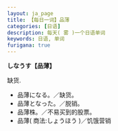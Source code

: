 ```yaml
---
layout: ja_page
title: 【每日一词】品薄
categories: [日语]
description: 每天( 雾 )一个日语单词
keywords: 日语, 单词
furigana: true
---
```


**しなうす【品薄】**

缺货.

*   品薄になる。／缺货。
*   品薄となった。／脱销。
*   品薄株。／不易买到的股票。
*   品薄( 商法:しょうほう )／饥饿营销